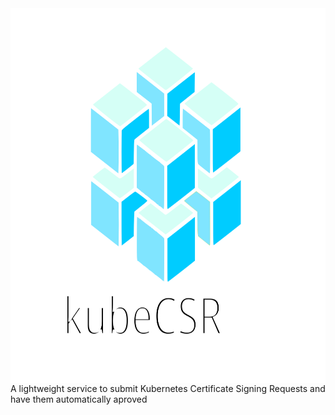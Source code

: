<img src="https://github.com/tonedefdev/kubecsr/blob/dev/img/kubecsr_logo.svg" align="center" width="600" height="600">
A lightweight service to submit Kubernetes Certificate Signing Requests and have them automatically aproved
